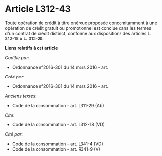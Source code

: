 # Article L312-43

Toute opération de crédit à titre onéreux proposée concomitamment à une opération de crédit gratuit ou promotionnel est
conclue dans les termes d'un contrat de crédit distinct, conforme aux dispositions des articles L. 312-18 à L. 312-29.

**Liens relatifs à cet article**

_Codifié par_:

  - Ordonnance n°2016-301 du 14 mars 2016 - art.

_Créé par_:

  - Ordonnance n°2016-301 du 14 mars 2016 - art.

_Anciens textes_:

  - Code de la consommation - art. L311-29 (Ab)

_Cite_:

  - Code de la consommation - art. L312-18 (VD)

_Cité par_:

  - Code de la consommation - art. L341-4 (VD)
  - Code de la consommation - art. R341-9 (V)
